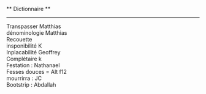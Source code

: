** Dictionnaire **
***************************
Transpasser   Matthias </br>
dénominologie  Matthias </br>
Recouette  </br>
insponibilité K </br>
Inplacabilité Geoffrey </br>
Complétaire k </br>
Festation : Nathanael </br>
Fesses douces = Alt f12 </br>
mourrirra : JC </br>
Bootstrip : Abdallah </br>


